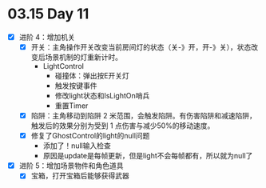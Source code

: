 # 03.15 Day 11

- [x] 进阶 4：增加机关
  - [x] 开关：主角操作开关改变当前房间灯的状态（关-》开，开-》关），状态改变后场景机制的灯重新计时。
    - LightControl
      - 碰撞体：弹出按E开关灯
      - 触发按键事件
      - 修改light状态和IsLightOn哨兵
      - 重置Timer
  - [x] 陷阱：主角移动到陷阱 2 米范围，会触发陷阱。有伤害陷阱和减速陷阱，触发后的效果分别为受到 1 点伤害与减少50%的移动速度。
  - [x] 修复了GhostControl的light的null问题
    - 添加了！null输入检查
    - 原因是update是每帧更新，但是light不会每帧都有，所以就为null了
- [x] 进阶 5：增加场景物件和角色道具
  - [x] 宝箱，打开宝箱后能够获得武器